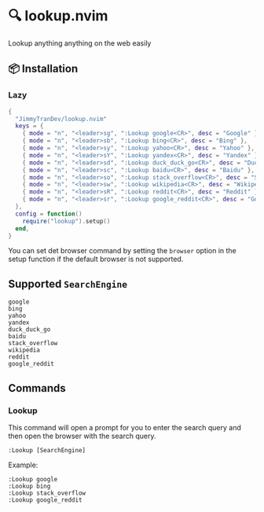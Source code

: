 # 🔍 lookup.nvim

Lookup anything anything on the web easily

## 📦 Installation

### Lazy

```lua
{
  "JimmyTranDev/lookup.nvim"
  keys = {
    { mode = "n", "<leader>sg", ":Lookup google<CR>", desc = "Google" },
    { mode = "n", "<leader>sb", ":Lookup bing<CR>", desc = "Bing" },
    { mode = "n", "<leader>sy", ":Lookup yahoo<CR>", desc = "Yahoo" },
    { mode = "n", "<leader>sY", ":Lookup yandex<CR>", desc = "Yandex" },
    { mode = "n", "<leader>sd", ":Lookup duck_duck_go<CR>", desc = "DuckDuckGo" },
    { mode = "n", "<leader>sc", ":Lookup baidu<CR>", desc = "Baidu" },
    { mode = "n", "<leader>so", ":Lookup stack_overflow<CR>", desc = "StackOverflow" },
    { mode = "n", "<leader>sw", ":Lookup wikipedia<CR>", desc = "Wikipedia" },
    { mode = "n", "<leader>sR", ":Lookup reddit<CR>", desc = "Reddit" },
    { mode = "n", "<leader>sr", ":Lookup google_reddit<CR>", desc = "Google Reddit" },
  },
  config = function()
    require("lookup").setup()
  end,
}
```

You can set det browser command by setting the `browser` option in the setup function if the default browser is not supported.

## Supported `SearchEngine`

```
google
bing
yahoo
yandex
duck_duck_go
baidu
stack_overflow
wikipedia
reddit
google_reddit
```

## Commands

### Lookup

This command will open a prompt for you to enter the search query and then open the browser with the search query.

```
:Lookup [SearchEngine]
```

Example:

```
:Lookup google
:Lookup bing
:Lookup stack_overflow
:Lookup google_reddit
```
